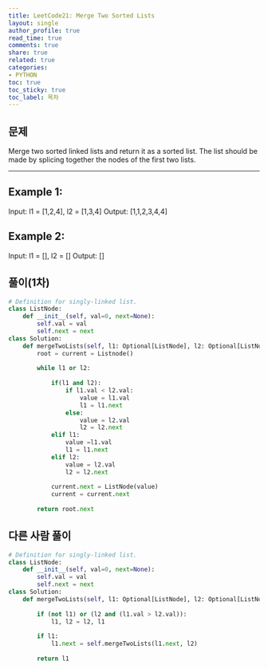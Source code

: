 ```yaml
---
title: LeetCode21: Merge Two Sorted Lists
layout: single
author_profile: true
read_time: true
comments: true
share: true
related: true
categories:
- PYTHON
toc: true
toc_sticky: true
toc_label: 목차
---
```


## 문제 
Merge two sorted linked lists and return it as a sorted list. The list should be made by splicing together the nodes of the first two lists.

------


## Example 1:

Input: l1 = [1,2,4], l2 = [1,3,4]
Output: [1,1,2,3,4,4]

## Example 2:

Input: l1 = [], l2 = []
Output: []


## 풀이(1차)
```python
# Definition for singly-linked list.
class ListNode:
    def __init__(self, val=0, next=None):
        self.val = val
        self.next = next
class Solution:
    def mergeTwoLists(self, l1: Optional[ListNode], l2: Optional[ListNode]) -> Optional[ListNode]:
        root = current = Listnode()
        
        while l1 or l2:
            
            if(l1 and l2):
                if l1.val < l2.val:
                    value = l1.val
                    l1 = l1.next
                else:
                    value = l2.val
                    l2 = l2.next
            elif l1:
                value =l1.val
                l1 = l1.next
            elif l2:
                value = l2.val
                l2 = l2.next
                
            current.next = ListNode(value)
            current = current.next
            
        return root.next

```


## 다른 사람 풀이
```python
# Definition for singly-linked list.
class ListNode:
    def __init__(self, val=0, next=None):
        self.val = val
        self.next = next
class Solution:
    def mergeTwoLists(self, l1: Optional[ListNode], l2: Optional[ListNode]) -> Optional[ListNode]:
        
        if (not l1) or (l2 and (l1.val > l2.val)):
            l1, l2 = l2, l1
            
        if l1:
            l1.next = self.mergeTwoLists(l1.next, l2)
            
        return l1
```

    